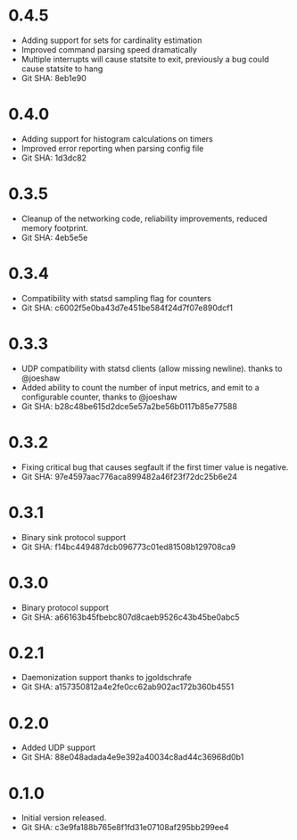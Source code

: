 # 0.4.5

 * Adding support for sets for cardinality estimation
 * Improved command parsing speed dramatically
 * Multiple interrupts will cause statsite to exit, previously
   a bug could cause statsite to hang
 * Git SHA: 8eb1e90

# 0.4.0

 * Adding support for histogram calculations on timers
 * Improved error reporting when parsing config file
 * Git SHA: 1d3dc82

# 0.3.5

 * Cleanup of the networking code, reliability improvements,
   reduced memory footprint.
 * Git SHA: 4eb5e5e

# 0.3.4

 * Compatibility with statsd sampling flag for counters
 * Git SHA: c6002f5e0ba43d7e451be584f24d7f07e890dcf1

# 0.3.3

 * UDP compatibility with statsd clients (allow missing newline).
 thanks to @joeshaw
 * Added ability to count the number of input metrics, and emit
 to a configurable counter, thanks to @joeshaw
 * Git SHA: b28c48be615d2dce5e57a2be56b0117b85e77588

# 0.3.2

 * Fixing critical bug that causes segfault if the first
 timer value is negative.
 * Git SHA: 97e4597aac776aca899482a46f23f72dc25b6e24

# 0.3.1

 * Binary sink protocol support
 * Git SHA: f14bc449487dcb096773c01ed81508b129708ca9

# 0.3.0

 * Binary protocol support
 * Git SHA: a66163b45fbebc807d8caeb9526c43b45be0abc5

# 0.2.1

 * Daemonization support thanks to jgoldschrafe
 * Git SHA: a157350812a4e2fe0cc62ab902ac172b360b4551

# 0.2.0

 * Added UDP support
 * Git SHA: 88e048adada4e9e392a40034c8ad44c36968d0b1

# 0.1.0

 * Initial version released.
 * Git SHA: c3e9fa188b765e8f1fd31e07108af295bb299ee4

